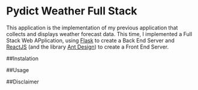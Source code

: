 # Pydict Weather Full Stack

This application is the implementation of my previous application that collects and displays weather forecast data. 
This time, I implemented a Full Stack Web APplication, using [Flask](https://flask.palletsprojects.com/en/1.1.x/) to create a Back End Server and [ReactJS](https://reactjs.org/) (and the library [Ant Design](https://ant.design/)) to create a Front End Server. 

##Instalation

##Usage

##Disclaimer
